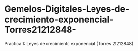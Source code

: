 # Gemelos-Digitales-Leyes-de-crecimiento-exponencial-Torres21212848-
Practica 1: Leyes de crecimiento exponencial (Torres 21212848)
